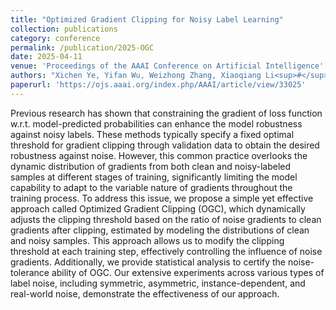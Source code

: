 ```yaml
---
title: "Optimized Gradient Clipping for Noisy Label Learning"
collection: publications
category: conference
permalink: /publication/2025-OGC
date: 2025-04-11
venue: 'Proceedings of the AAAI Conference on Artificial Intelligence'
authors: "Xichen Ye, Yifan Wu, Weizhong Zhang, Xiaoqiang Li<sup>#</sup>, Cheng Jin, Yifan Chen<sup>#</sup>, Cheng jin"
paperurl: 'https://ojs.aaai.org/index.php/AAAI/article/view/33025'
---
```

Previous research has shown that constraining the gradient of loss function w.r.t. model-predicted probabilities can enhance the model robustness against noisy labels. These methods typically specify a fixed optimal threshold for gradient clipping through validation data to obtain the desired robustness against noise. However, this common practice overlooks the dynamic distribution of gradients from both clean and noisy-labeled samples at different stages of training, significantly limiting the model capability to adapt to the variable nature of gradients throughout the training process. To address this issue, we propose a simple yet effective approach called Optimized Gradient Clipping (OGC), which dynamically adjusts the clipping threshold based on the ratio of noise gradients to clean gradients after clipping, estimated by modeling the distributions of clean and noisy samples. This approach allows us to modify the clipping threshold at each training step, effectively controlling the influence of noise gradients. Additionally, we provide statistical analysis to certify the noise-tolerance ability of OGC. Our extensive experiments across various types of label noise, including symmetric, asymmetric, instance-dependent, and real-world noise, demonstrate the effectiveness of our approach.